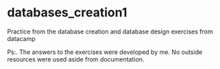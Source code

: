 # databases_creation1
Practice from the database creation and database design exercises from datacamp

Ps:. The answers to the exercises were developed by me. No outside resources were used aside from documentation.
